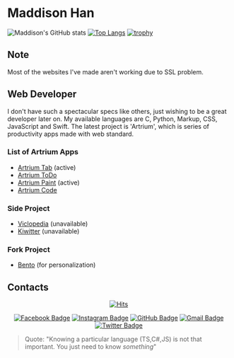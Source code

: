 # Maddison Han
![Maddison's GitHub stats](https://github-readme-stats.vercel.app/api?username=evannilaz&theme=ayu-mirage&show_icons=true)
[![Top Langs](https://github-readme-stats.vercel.app/api/top-langs/?username=evannilaz&langs_count=3)](https://github.com/anuraghazra/github-readme-stats)
[![trophy](https://github-profile-trophy.vercel.app/?username=evannilaz&theme=darkhub)](https://github.com/ryo-ma/github-profile-trophy)

## Note

Most of the websites I've made aren't working due to SSL problem.

## Web Developer
I don't have such a spectacular specs like others, just wishing to be a great developer later on. My available languages are C, Python, Markup, CSS, JavaScript and Swift. The latest project is 'Artrium', which is series of productivity apps made with web standard.

### List of Artrium Apps
- [Artrium Tab](https://evannilaz.github.io/artrium-tab) (active)
- [Artrium ToDo](https://evannilaz.github.io/artrium-todo)
- [Artrium Paint](https://evannilaz.github.io/artrium-paint) (active)
- [Artrium Code](https://evannilaz.github.io/artrium-code)

### Side Project
- [Viclopedia](https://viclo.elitance.dev) (unavailable)
- [Kiwitter](https://kiwitter.elitance.dev) (unavailable)

### Fork Project
- [Bento](https://github.com/evannilaz/Bento) (for personalization)

## Contacts
<div align=center>

[![Hits](https://hits.seeyoufarm.com/api/count/incr/badge.svg?url=https%3A%2F%2Fgithub.com%2Fzzsza)](https://hits.seeyoufarm.com) 

[![Facebook Badge](https://img.shields.io/badge/Facebook-1877f2?style=flat&logo=facebook&logoColor=white)](https://www.facebook.com/evannilaz)
[![Instagram Badge](https://img.shields.io/badge/Instagram-e4405f?style=flat&logo=instagram&logoColor=white)](https://www.instagram.com/evannilaz)
[![GitHub Badge](https://img.shields.io/badge/GitHub-181717?style=flat&logo=github&logoColor=white)](https://github.com/evannilaz)
[![Gmail Badge](https://img.shields.io/badge/Gmail-d14836?style=flat&logo=gmail&logoColor=white)](https://mail.google.com/mail/u/0/?view=cm&fs=1&tf=1&source=mailto&to=evannilaz@gmail.com)
[![Twitter Badge](https://img.shields.io/badge/Twitter-1da1f2?style=flat&logo=twitter&logoColor=white)](https://twitter.com/evannilaz)

</div>

> Quote: "Knowing a particular language (TS,C#,JS) is not that important. You just need to know *something*"
